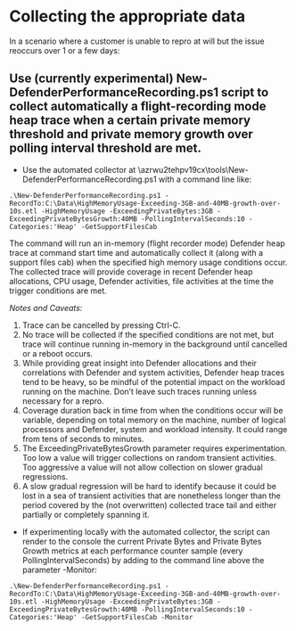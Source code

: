 # Collecting the appropriate data
In a scenario where a customer is unable to repro at will but the issue reoccurs over 1 or a few days:  

## Use (currently experimental) New-DefenderPerformanceRecording.ps1 script to collect automatically a flight-recording mode heap trace when a certain private memory threshold and private memory growth over polling interval threshold are met.  


   * Use the automated collector at \\azrwu2tehpv19cx\tools\New-DefenderPerformanceRecording.ps1 with a command line like:  

```
.\New-DefenderPerformanceRecording.ps1 -RecordTo:C:\Data\HighMemoryUsage-Exceeding-3GB-and-40MB-growth-over-10s.etl -HighMemoryUsage -ExceedingPrivateBytes:3GB -ExceedingPrivateBytesGrowth:40MB -PollingIntervalSeconds:10 -Categories:'Heap' -GetSupportFilesCab
```

The command will run an in-memory (flight recorder mode) Defender heap trace at command start time and automatically collect it (along with a support files cab) when the specified high memory usage conditions occur.  The collected trace will provide coverage in recent Defender heap allocations, CPU usage, Defender activities, file activities at the time the trigger conditions are met.

_Notes and Caveats:_
1. Trace can be cancelled by pressing Ctrl-C.
2. No trace will be collected if the specified conditions are not met, but trace will continue running in-memory in the background until cancelled or a reboot occurs.
3. While providing great insight into Defender allocations and their correlations with Defender and system activities, Defender heap traces tend to be heavy, so be mindful of the potential impact on the workload running on the machine.  Don’t leave such traces running unless necessary for a repro.
4. Coverage duration back in time from when the conditions occur will be variable, depending on total memory on the machine, number of logical processors and Defender, system and workload intensity.  It could range from tens of seconds to minutes. 
5. The ExceedingPrivateBytesGrowth parameter requires experimentation.  Too low a value will trigger collections on random transient activities.  Too aggressive a value will not allow collection on slower gradual regressions.
6. A slow gradual regression will be hard to identify because it could be lost in a sea of transient activities that are nonetheless longer than the period covered by the (not overwritten) collected trace tail and either partially or completely spanning it.

* If experimenting locally with the automated collector, the script can render to the console the current Private Bytes and Private Bytes Growth metrics at each performance counter sample (every PollingIntervalSeconds) by adding to the command line above the parameter -Monitor:

```
.\New-DefenderPerformanceRecording.ps1 -RecordTo:C:\Data\HighMemoryUsage-Exceeding-3GB-and-40MB-growth-over-10s.etl -HighMemoryUsage -ExceedingPrivateBytes:3GB -ExceedingPrivateBytesGrowth:40MB -PollingIntervalSeconds:10 -Categories:'Heap' -GetSupportFilesCab -Monitor
```